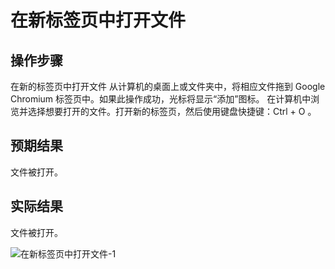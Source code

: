 # 在新标签页中打开文件

## 操作步骤

在新的标签页中打开文件 从计算机的桌面上或文件夹中，将相应文件拖到 Google Chromium 标签页中。如果此操作成功，光标将显示“添加”图标。 在计算机中浏览并选择想要打开的文件。打开新的标签页，然后使用键盘快捷键：Ctrl + O 。

## 预期结果

文件被打开。

## 实际结果

文件被打开。

![在新标签页中打开文件-1](../img/在新标签页中打开文件-1.png)